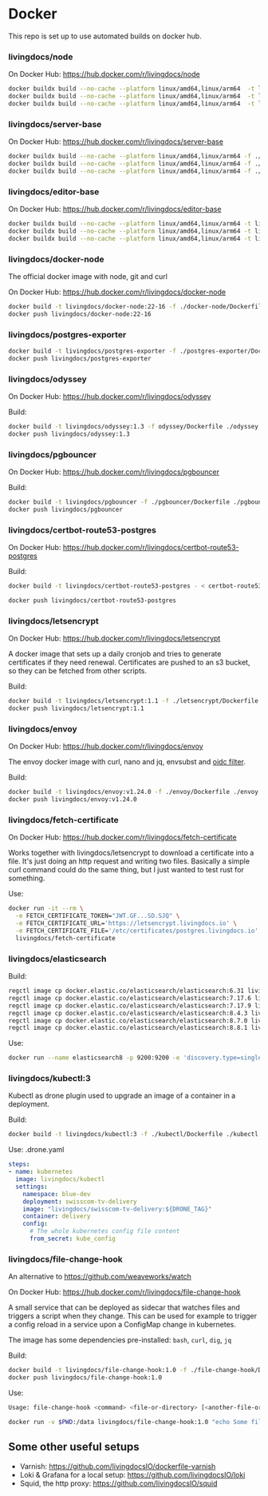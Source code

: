 # Docker

This repo is set up to use automated builds on docker hub.

### livingdocs/node

On Docker Hub: https://hub.docker.com/r/livingdocs/node

```sh
docker buildx build --no-cache --platform linux/amd64,linux/arm64  -t livingdocs/node:20.1 -t livingdocs/node:20 --push - < node-20.Dockerfile
docker buildx build --no-cache --platform linux/amd64,linux/arm64  -t livingdocs/node:18.4 -t livingdocs/node:18 --push - < node-18.Dockerfile
docker buildx build --no-cache --platform linux/amd64,linux/arm64  -t livingdocs/node:16.4 -t livingdocs/node:16 --push - < node-16.Dockerfile
```

### livingdocs/server-base

On Docker Hub: https://hub.docker.com/r/livingdocs/server-base

```sh
docker buildx build --no-cache --platform linux/amd64,linux/arm64 -f ./livingdocs-server-base/20.Dockerfile -t livingdocs/server-base:20.1 -t livingdocs/server-base:20 ./livingdocs-server-base --push
docker buildx build --no-cache --platform linux/amd64,linux/arm64 -f ./livingdocs-server-base/18.Dockerfile -t livingdocs/server-base:18.3 -t livingdocs/server-base:18 ./livingdocs-server-base --push
docker buildx build --no-cache --platform linux/amd64,linux/arm64 -f ./livingdocs-server-base/16.Dockerfile -t livingdocs/server-base:16.5 -t livingdocs/server-base:16 ./livingdocs-server-base --push
```

### livingdocs/editor-base

On Docker Hub: https://hub.docker.com/r/livingdocs/editor-base

```sh
docker buildx build --no-cache --platform linux/amd64,linux/arm64 -t livingdocs/editor-base:20.1 -t livingdocs/editor-base:20 --push - < ./livingdocs-editor-base/20.Dockerfile
docker buildx build --no-cache --platform linux/amd64,linux/arm64 -t livingdocs/editor-base:18.5 -t livingdocs/editor-base:18 --push - < ./livingdocs-editor-base/18.Dockerfile
docker buildx build --no-cache --platform linux/amd64,linux/arm64 -t livingdocs/editor-base:16.5 -t livingdocs/editor-base:16 --push - < ./livingdocs-editor-base/16.Dockerfile
```

### livingdocs/docker-node

The official docker image with node, git and curl

On Docker Hub: https://hub.docker.com/r/livingdocs/docker-node

```sh
docker build -t livingdocs/docker-node:22-16 -f ./docker-node/Dockerfile ./docker-node
docker push livingdocs/docker-node:22-16
```

### livingdocs/postgres-exporter

```sh
docker build -t livingdocs/postgres-exporter -f ./postgres-exporter/Dockerfile ./postgres-exporter
docker push livingdocs/postgres-exporter
```

### livingdocs/odyssey

On Docker Hub: https://hub.docker.com/r/livingdocs/odyssey

Build:
```sh
docker build -t livingdocs/odyssey:1.3 -f odyssey/Dockerfile ./odyssey
docker push livingdocs/odyssey:1.3
```

### livingdocs/pgbouncer

On Docker Hub: https://hub.docker.com/r/livingdocs/pgbouncer

Build:
```sh
docker build -t livingdocs/pgbouncer -f ./pgbouncer/Dockerfile ./pgbouncer
docker push livingdocs/pgbouncer
```

### livingdocs/certbot-route53-postgres

On Docker Hub: https://hub.docker.com/r/livingdocs/certbot-route53-postgres

Build:
```sh
docker build -t livingdocs/certbot-route53-postgres - < certbot-route53-postgres.Dockerfile

docker push livingdocs/certbot-route53-postgres
```

### livingdocs/letsencrypt

On Docker Hub: https://hub.docker.com/r/livingdocs/letsencrypt

A docker image that sets up a daily cronjob and tries to generate certificates if they need renewal.
Certificates are pushed to an s3 bucket, so they can be fetched from other scripts.

Build:
```sh
docker build -t livingdocs/letsencrypt:1.1 -f ./letsencrypt/Dockerfile ./letsencrypt
docker push livingdocs/letsencrypt:1.1
```


### livingdocs/envoy

On Docker Hub: https://hub.docker.com/r/livingdocs/envoy

The envoy docker image with curl, nano and jq, envsubst and [oidc filter](https://github.com/dgn/oidc-filter).

Build:
```sh
docker build -t livingdocs/envoy:v1.24.0 -f ./envoy/Dockerfile ./envoy
docker push livingdocs/envoy:v1.24.0
```


### livingdocs/fetch-certificate

On Docker Hub: https://hub.docker.com/r/livingdocs/fetch-certificate

Works together with livingdocs/letsencrypt to download a certificate into a file.
It's just doing an http request and writing two files. Basically a simple curl command could
do the same thing, but I just wanted to test rust for something.

Use:
```sh
docker run -it --rm \
  -e FETCH_CERTIFICATE_TOKEN="JWT.GF...SD.SJQ" \
  -e FETCH_CERTIFICATE_URL='https://letsencrypt.livingdocs.io' \
  -e FETCH_CERTIFICATE_FILE='/etc/certificates/postgres.livingdocs.io' \
  livingdocs/fetch-certificate
```

### livingdocs/elasticsearch

Build:
```sh
regctl image cp docker.elastic.co/elasticsearch/elasticsearch:6.31 livingdocs/elasticsearch:6.8.21
regctl image cp docker.elastic.co/elasticsearch/elasticsearch:7.17.6 livingdocs/elasticsearch:7.17.6
regctl image cp docker.elastic.co/elasticsearch/elasticsearch:7.17.9 livingdocs/elasticsearch:7.17.9
regctl image cp docker.elastic.co/elasticsearch/elasticsearch:8.4.3 livingdocs/elasticsearch:8.4.3
regctl image cp docker.elastic.co/elasticsearch/elasticsearch:8.7.0 livingdocs/elasticsearch:8.7.0
regctl image cp docker.elastic.co/elasticsearch/elasticsearch:8.8.1 livingdocs/elasticsearch:8.8.1
```

Use:
```sh
docker run --name elasticsearch8 -p 9200:9200 -e 'discovery.type=single-node' livingdocs/elasticsearch:8.8.1
```


### livingdocs/kubectl:3

Kubectl as drone plugin used to upgrade an image of a container in a deployment.

Build:
```sh
docker build -t livingdocs/kubectl:3 -f ./kubectl/Dockerfile ./kubectl
```

Use: .drone.yaml
```yaml
steps:
- name: kubernetes
  image: livingdocs/kubectl
  settings:
    namespace: blue-dev
    deployment: swisscom-tv-delivery
    image: "livingdocs/swisscom-tv-delivery:${DRONE_TAG}"
    container: delivery
    config:
      # The whole kubernetes config file content
      from_secret: kube_config
```


### livingdocs/file-change-hook

An alternative to https://github.com/weaveworks/watch

On Docker Hub: https://hub.docker.com/r/livingdocs/file-change-hook

A small service that can be deployed as sidecar that watches files and triggers
a script when they change. This can be used for example to trigger a config reload in a service
upon a ConfigMap change in kubernetes.

The image has some dependencies pre-installed: `bash`, `curl`, `dig`, `jq`

Build:
```sh
docker build -t livingdocs/file-change-hook:1.0 -f ./file-change-hook/Dockerfile ./file-change-hook
docker push livingdocs/file-change-hook:1.0
```

Use:
```sh
Usage: file-change-hook <command> <file-or-directory> [<another-file-or-directory>...]

docker run -v $PWD:/data livingdocs/file-change-hook:1.0 "echo Some file in /data changed" /data
```

## Some other useful setups

- Varnish: https://github.com/livingdocsIO/dockerfile-varnish
- Loki & Grafana for a local setup: https://github.com/livingdocsIO/loki
- Squid, the http proxy: https://github.com/livingdocsIO/squid
